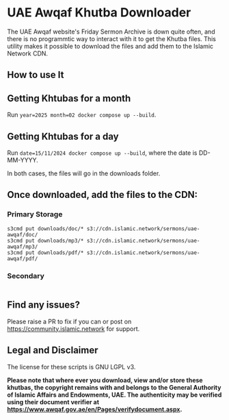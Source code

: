 # UAE Awqaf Khutba Downloader

The UAE Awqaf website's Friday Sermon Archive is down quite often, and there is no programmtic way to interact with it to get the Khutba files. This
utility makes it possible to download the files and add them to the Islamic Network CDN.

## How to use It

## Getting Khtubas for a month

Run `year=2025 month=02 docker compose up --build`.

## Getting Khtubas for a day

Run `date=15/11/2024 docker compose up --build`, where the date is DD-MM-YYYY.

In both cases, the files will go in the downloads folder.

## Once downloaded, add the files to the CDN:

### Primary Storage
```
s3cmd put downloads/doc/* s3://cdn.islamic.network/sermons/uae-awqaf/doc/
s3cmd put downloads/mp3/* s3://cdn.islamic.network/sermons/uae-awqaf/mp3/
s3cmd put downloads/pdf/* s3://cdn.islamic.network/sermons/uae-awqaf/pdf/

```

### Secondary
```

```

## Find any issues?

Please raise a PR to fix if you can or post on https://community.islamic.network for support.

## Legal and Disclaimer
The license for these scripts is GNU LGPL v3.

**Please note that where ever you download, view and/or store these khutbas, the copyright 
remains with and belongs to the General Authority of Islamic Affairs and Endowments, UAE. The 
authenticity may be verified using their document verifier at https://www.awqaf.gov.ae/en/Pages/verifydocument.aspx.**